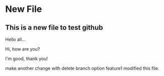 # New File

## This is a new file to test github 

Hello all...

Hi, how are you?

I'm good, thank you!

make another change with delete branch option feature1 modified this file.